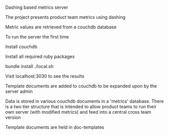 Dashing based metrics server

The project presents product team metrics using dashing

Metric values are retrieved from a couchdb database

To run the server the first time

Install couchdb

Install all required ruby packages

bundle install
./local.sh

Visit localhost:3030 to see the results

Template documents are added to couchdb to be expanded upon by the server admin

Data is stored in various couchdb documents in a 'metrics' database.  There is a two tier structure that is intended to allow product teams to run their own server (with modified metrics) and feed into a central cross team version

Template documents are held in  doc-templates
